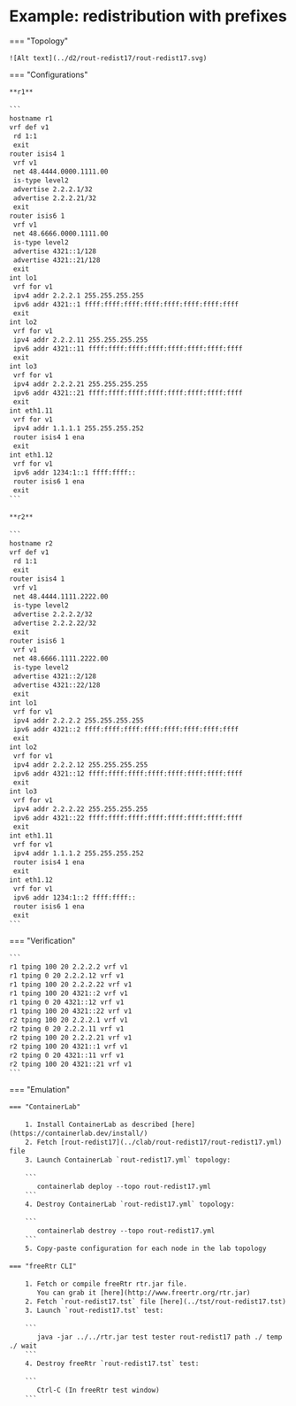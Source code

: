 # Example: redistribution with prefixes

=== "Topology"

    ![Alt text](../d2/rout-redist17/rout-redist17.svg)

=== "Configurations"

    **r1**

    ```
    hostname r1
    vrf def v1
     rd 1:1
     exit
    router isis4 1
     vrf v1
     net 48.4444.0000.1111.00
     is-type level2
     advertise 2.2.2.1/32
     advertise 2.2.2.21/32
     exit
    router isis6 1
     vrf v1
     net 48.6666.0000.1111.00
     is-type level2
     advertise 4321::1/128
     advertise 4321::21/128
     exit
    int lo1
     vrf for v1
     ipv4 addr 2.2.2.1 255.255.255.255
     ipv6 addr 4321::1 ffff:ffff:ffff:ffff:ffff:ffff:ffff:ffff
     exit
    int lo2
     vrf for v1
     ipv4 addr 2.2.2.11 255.255.255.255
     ipv6 addr 4321::11 ffff:ffff:ffff:ffff:ffff:ffff:ffff:ffff
     exit
    int lo3
     vrf for v1
     ipv4 addr 2.2.2.21 255.255.255.255
     ipv6 addr 4321::21 ffff:ffff:ffff:ffff:ffff:ffff:ffff:ffff
     exit
    int eth1.11
     vrf for v1
     ipv4 addr 1.1.1.1 255.255.255.252
     router isis4 1 ena
     exit
    int eth1.12
     vrf for v1
     ipv6 addr 1234:1::1 ffff:ffff::
     router isis6 1 ena
     exit
    ```

    **r2**

    ```
    hostname r2
    vrf def v1
     rd 1:1
     exit
    router isis4 1
     vrf v1
     net 48.4444.1111.2222.00
     is-type level2
     advertise 2.2.2.2/32
     advertise 2.2.2.22/32
     exit
    router isis6 1
     vrf v1
     net 48.6666.1111.2222.00
     is-type level2
     advertise 4321::2/128
     advertise 4321::22/128
     exit
    int lo1
     vrf for v1
     ipv4 addr 2.2.2.2 255.255.255.255
     ipv6 addr 4321::2 ffff:ffff:ffff:ffff:ffff:ffff:ffff:ffff
     exit
    int lo2
     vrf for v1
     ipv4 addr 2.2.2.12 255.255.255.255
     ipv6 addr 4321::12 ffff:ffff:ffff:ffff:ffff:ffff:ffff:ffff
     exit
    int lo3
     vrf for v1
     ipv4 addr 2.2.2.22 255.255.255.255
     ipv6 addr 4321::22 ffff:ffff:ffff:ffff:ffff:ffff:ffff:ffff
     exit
    int eth1.11
     vrf for v1
     ipv4 addr 1.1.1.2 255.255.255.252
     router isis4 1 ena
     exit
    int eth1.12
     vrf for v1
     ipv6 addr 1234:1::2 ffff:ffff::
     router isis6 1 ena
     exit
    ```

=== "Verification"

    ```
    r1 tping 100 20 2.2.2.2 vrf v1
    r1 tping 0 20 2.2.2.12 vrf v1
    r1 tping 100 20 2.2.2.22 vrf v1
    r1 tping 100 20 4321::2 vrf v1
    r1 tping 0 20 4321::12 vrf v1
    r1 tping 100 20 4321::22 vrf v1
    r2 tping 100 20 2.2.2.1 vrf v1
    r2 tping 0 20 2.2.2.11 vrf v1
    r2 tping 100 20 2.2.2.21 vrf v1
    r2 tping 100 20 4321::1 vrf v1
    r2 tping 0 20 4321::11 vrf v1
    r2 tping 100 20 4321::21 vrf v1
    ```

=== "Emulation"

    === "ContainerLab"

        1. Install ContainerLab as described [here](https://containerlab.dev/install/)  
        2. Fetch [rout-redist17](../clab/rout-redist17/rout-redist17.yml) file  
        3. Launch ContainerLab `rout-redist17.yml` topology:  

        ```
           containerlab deploy --topo rout-redist17.yml  
        ```
        4. Destroy ContainerLab `rout-redist17.yml` topology:  

        ```
           containerlab destroy --topo rout-redist17.yml  
        ```
        5. Copy-paste configuration for each node in the lab topology

    === "freeRtr CLI"

        1. Fetch or compile freeRtr rtr.jar file.  
           You can grab it [here](http://www.freertr.org/rtr.jar)  
        2. Fetch `rout-redist17.tst` file [here](../tst/rout-redist17.tst)  
        3. Launch `rout-redist17.tst` test:  

        ```
           java -jar ../../rtr.jar test tester rout-redist17 path ./ temp ./ wait
        ```
        4. Destroy freeRtr `rout-redist17.tst` test:  

        ```
           Ctrl-C (In freeRtr test window)
        ```

